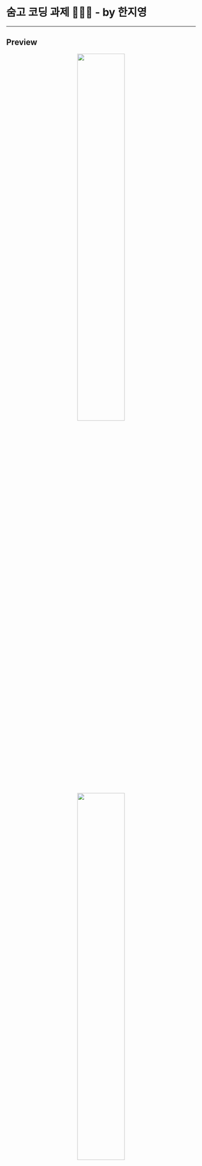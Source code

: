 # 숨고 코딩 과제 👩🏻‍💻 - by 한지영

---

## Preview

<p align="center">
  <img src="assets/images/preview/1.png" width="50%">
</p>
<p align="center">
  <img src="assets/images/preview/2.png" width="50%">
</p>
<p align="center">
  <img src="assets/images/preview/3.png" width="50%">
</p>
<p align="center">
  <img src="assets/images/preview/3-5.png" width="50%">
</p>
<p align="center">
  <img src="assets/images/preview/4.png" width="50%">
</p>
<p align="center">
  <img src="assets/images/preview/5.png" width="50%">
</p>
<p align="center">
  <img src="assets/images/preview/6.png" width="50%">
</p>
<p align="center">
  <img src="assets/images/preview/7.png" width="50%">
</p>
<p align="center">
  <img src="assets/images/preview/8.png" width="50%">
</p>
<p align="center">
  <img src="assets/images/preview/9.png" width="50%">
</p>
<p align="center">
  <img src="assets/images/preview/10.png" width="50%">
</p>

## Running this app

먼저 **package.json**의 모든 모듈을 다운로드합니다.

```
npm install
```

또는

```
yarn
```

그리고 리액트 네이티브의 자바스크립트 번들러인 Metro를 시작해야 합니다.

Metro를 시작하려면 프로젝트 폴더 내에서 **expo start** 명령을 실행하기만 하면 됩니다.

```
expo start
```

Metro 번들러 내부에서
**Run on Android device/emulator** 또는 **Run on iOS simulator**을 클릭합니다.

또는 간단히 명령어를 입력하여 시뮬레이터로 앱을 실행할 수 있습니다.

```
expo start --android
```

or

```
expo start --ios
```

## Tools Used

- [x] Expo
- [x] React Redux
- [x] Redux Saga
- [x] Typescript
- [x] Async Storage
